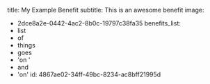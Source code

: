 title: My Example Benefit
subtitle: This is an awesome benefit
image:
  - 2dce8a2e-0442-4ac2-8b0c-19797c38fa35
benefits_list:
  - list
  - of
  - things
  - goes
  - 'on '
  - and
  - 'on'
id: 4867ae02-34ff-49bc-8234-ac8bff21995d
